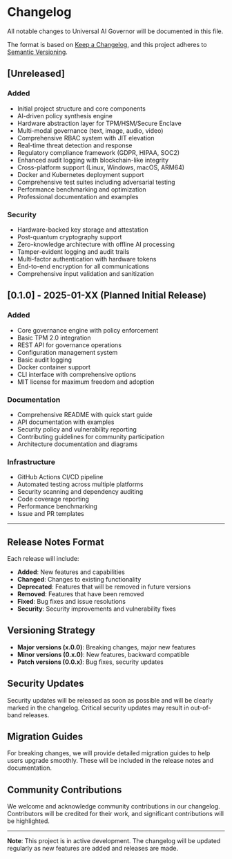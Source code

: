 # Changelog

All notable changes to Universal AI Governor will be documented in this file.

The format is based on [Keep a Changelog](https://keepachangelog.com/en/1.0.0/),
and this project adheres to [Semantic Versioning](https://semver.org/spec/v2.0.0.html).

## [Unreleased]

### Added
- Initial project structure and core components
- AI-driven policy synthesis engine
- Hardware abstraction layer for TPM/HSM/Secure Enclave
- Multi-modal governance (text, image, audio, video)
- Comprehensive RBAC system with JIT elevation
- Real-time threat detection and response
- Regulatory compliance framework (GDPR, HIPAA, SOC2)
- Enhanced audit logging with blockchain-like integrity
- Cross-platform support (Linux, Windows, macOS, ARM64)
- Docker and Kubernetes deployment support
- Comprehensive test suites including adversarial testing
- Performance benchmarking and optimization
- Professional documentation and examples

### Security
- Hardware-backed key storage and attestation
- Post-quantum cryptography support
- Zero-knowledge architecture with offline AI processing
- Tamper-evident logging and audit trails
- Multi-factor authentication with hardware tokens
- End-to-end encryption for all communications
- Comprehensive input validation and sanitization

## [0.1.0] - 2025-01-XX (Planned Initial Release)

### Added
- Core governance engine with policy enforcement
- Basic TPM 2.0 integration
- REST API for governance operations
- Configuration management system
- Basic audit logging
- Docker container support
- CLI interface with comprehensive options
- MIT license for maximum freedom and adoption

### Documentation
- Comprehensive README with quick start guide
- API documentation with examples
- Security policy and vulnerability reporting
- Contributing guidelines for community participation
- Architecture documentation and diagrams

### Infrastructure
- GitHub Actions CI/CD pipeline
- Automated testing across multiple platforms
- Security scanning and dependency auditing
- Code coverage reporting
- Performance benchmarking
- Issue and PR templates

---

## Release Notes Format

Each release will include:

- **Added**: New features and capabilities
- **Changed**: Changes to existing functionality
- **Deprecated**: Features that will be removed in future versions
- **Removed**: Features that have been removed
- **Fixed**: Bug fixes and issue resolutions
- **Security**: Security improvements and vulnerability fixes

## Versioning Strategy

- **Major versions (x.0.0)**: Breaking changes, major new features
- **Minor versions (0.x.0)**: New features, backward compatible
- **Patch versions (0.0.x)**: Bug fixes, security updates

## Security Updates

Security updates will be released as soon as possible and will be clearly marked in the changelog. Critical security updates may result in out-of-band releases.

## Migration Guides

For breaking changes, we will provide detailed migration guides to help users upgrade smoothly. These will be included in the release notes and documentation.

## Community Contributions

We welcome and acknowledge community contributions in our changelog. Contributors will be credited for their work, and significant contributions will be highlighted.

---

**Note**: This project is in active development. The changelog will be updated regularly as new features are added and releases are made.
